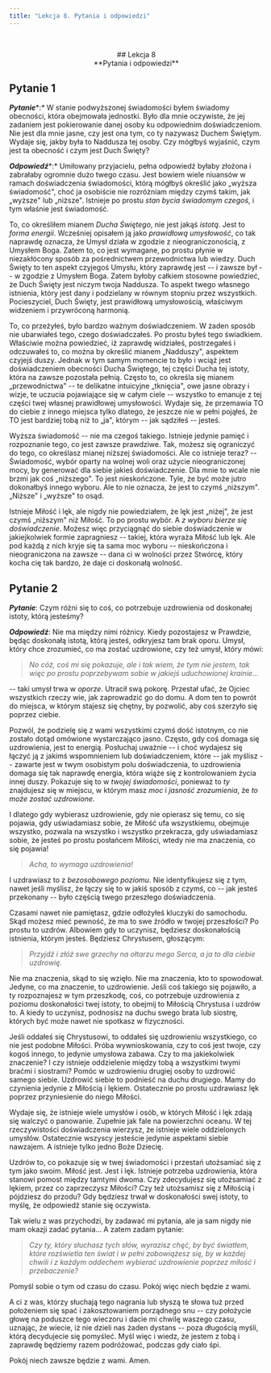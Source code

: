 ```yaml
---
title: "Lekcja 8. Pytania i odpowiedzi"
---
```

&nbsp;
<div markdown="1" align="center">
## Lekcja 8<br>
**Pytania i odpowiedzi**

  

</div>

## Pytanie 1

***Pytanie****:* W stanie podwyższonej świadomości byłem świadomy obecności, która obejmowała jednostki. Było dla mnie oczywiste, że jej zadaniem jest pokierowanie danej osoby ku odpowiednim doświadczeniom. Nie jest dla mnie jasne, czy jest ona tym, co ty nazywasz Duchem Świętym. Wydaje się, jakby była to Naddusza tej osoby. Czy mógłbyś wyjaśnić, czym jest ta obecność i czym jest Duch Święty?

***Odpowiedź****:* Umiłowany przyjacielu, pełna odpowiedź byłaby złożona i zabrałaby ogromnie dużo twego czasu. Jest bowiem wiele niuansów w ramach doświadczenia świadomości, którą mógłbyś określić jako „wyższa świadomość", choć ja osobiście nie rozróżniam między czymś takim, jak „wyższe" lub „niższe". Istnieje po prostu *stan bycia świadomym czegoś*, i tym właśnie jest świadomość.

To, co określiłem mianem *Ducha Świętego*, nie jest jakąś *istotą*. Jest to *forma energii*. Wcześniej opisałem ją jako *prawidłową umysłowość*, co tak naprawdę oznacza, że Umysł działa w zgodzie z nieograniczonością, z Umysłem Boga. Zatem to, co jest wymagane, po prostu płynie w niezakłócony sposób za pośrednictwem przewodnictwa lub wiedzy. Duch Święty to ten aspekt czyjegoś Umysłu, który zaprawdę jest -- i zawsze był -- w zgodzie z Umysłem Boga. Zatem byłoby całkiem stosowne powiedzieć, że Duch Święty jest niczym twoja Naddusza. To aspekt twego własnego istnienia, który jest dany i podzielany w równym stopniu przez wszystkich. Pocieszyciel, Duch Święty, jest prawidłową umysłowością, właściwym widzeniem i przywróconą harmonią.

To, co przeżyłeś, było bardzo ważnym doświadczeniem. W żaden sposób nie ubarwiałeś tego, czego doświadczałeś. Po prostu byłeś tego świadkiem. Właściwie można powiedzieć, iż zaprawdę widziałeś, postrzegałeś i odczuwałeś to, co można by określić mianem „Nadduszy", aspektem czyjejś duszy. Jednak w tym samym momencie to było i wciąż jest doświadczeniem obecności Ducha Świętego, tej części Ducha tej istoty, która na zawsze pozostała pełnią. Często to, co określa się mianem „przewodnictwa" -- te delikatne intuicyjne „tknięcia", owe jasne obrazy i wizje, te uczucia pojawiające się w całym ciele -- wszystko to emanuje z tej części twej własnej prawidłowej umysłowości. Wydaje się, że przemawia TO do ciebie z innego miejsca tylko dlatego, że jeszcze nie w pełni pojąłeś, że TO jest bardziej tobą niż to „ja", którym -- jak sądziłeś -- jesteś.

Wyższa świadomość -- nie ma czegoś takiego. Istnieje jedynie pamięć i rozpoznanie tego, co jest zawsze prawdziwe. Tak, możesz się ograniczyć do tego, co określasz mianej niższej świadomości. Ale co istnieje teraz? -- Świadomość, wybór oparty na wolnej woli oraz użycie nieograniczonej mocy, by generować dla siebie jakieś doświadczenie. Dla mnie to wcale nie brzmi jak coś „niższego". To jest nieskończone. Tyle, że być może jutro dokonałbyś innego wyboru. Ale to nie oznacza, że jest to czymś „niższym". „Niższe" i „wyższe" to osąd.

Istnieje Miłość i lęk, ale nigdy nie powiedziałem, że lęk jest „niżej", że jest czymś „niższym" niż Miłość. To po prostu wybór. A *z wyboru bierze się doświadczenie*. Możesz więc przyciągnąć do siebie doświadczenie w jakiejkolwiek formie zapragniesz -- takiej, która wyraża Miłość lub lęk. Ale pod każdą z nich kryje się ta sama moc wyboru -- nieskończona i nieograniczona na zawsze -- dana ci w wolności przez Stwórcę, który kocha cię tak bardzo, że daje ci doskonałą wolność.

## Pytanie 2

***Pytanie***: Czym różni się to coś, co potrzebuje uzdrowienia od doskonałej istoty, którą jesteśmy?

***Odpowiedź***: Nie ma między nimi różnicy. Kiedy pozostajesz w Prawdzie, będąc doskonałą istotą, którą jesteś, odkryjesz tam brak oporu. Umysł, który chce zrozumieć, co ma zostać uzdrowione, czy też umysł, który mówi:

> *No cóż, coś mi się pokazuje, ale i tak wiem, że tym nie jestem, tak więc po prostu poprzebywam sobie w jakiejś uduchowionej krainie&hellip;*

-- taki  umysł trwa w *oporze*. Utracił swą pokorę. Przestał ufać, że Ojciec wszystkich rzeczy wie, jak zaprowadzić go do domu. A dom ten to powrót do miejsca, w którym stajesz się chętny, by pozwolić, aby coś szerzyło się poprzez ciebie.

Pozwól, że podzielę się z wami wszystkimi czymś dość istotnym, co nie zostało dotąd omówione wystarczająco jasno. Często, gdy coś domaga się uzdrowienia, jest to energią. Posłuchaj uważnie -- i choć wydajesz się łączyć ją z jakimś wspomnieniem lub doświadczeniem, które -- jak myślisz -- zawarte jest w twym osobistym polu doświadczenia, to uzdrowienia domaga się tak naprawdę energia, która wiąże się z kontrolowaniem życia innej duszy. Pokazuje się to w *twojej świadomości*, ponieważ to *ty* znajdujesz się w miejscu, w którym masz *moc* i *jasność zrozumienia*, że *to może zostać uzdrowione*.

I dlatego gdy wybierasz uzdrowienie, gdy nie opierasz się temu, co się pojawia, gdy uświadamiasz sobie, że Miłość ufa wszystkiemu, obejmuje wszystko, pozwala na wszystko i wszystko przekracza, gdy uświadamiasz sobie, że jesteś po prostu posłańcem Miłości, wtedy nie ma znaczenia, co się pojawia!

> *Acha, to wymaga uzdrowienia!*

I uzdrawiasz to z *bezosobowego poziomu*. Nie identyfikujesz się z tym, nawet jeśli myślisz, że łączy się to w jakiś sposób z czymś, co -- jak jesteś przekonany -- było częścią twego przeszłego doświadczenia.

Czasami nawet nie pamiętasz, gdzie odłożyłeś kluczyki do samochodu. Skąd możesz mieć pewność, że ma to swe źródło w twojej przeszłości? Po prostu to uzdrów. Albowiem gdy to uczynisz, będziesz doskonałością istnienia, którym jesteś. Będziesz Chrystusem, głoszącym:

> *Przyjdź i złóż swe grzechy na ołtarzu mego Serca, a ja to dla ciebie uzdrowię.*

Nie ma znaczenia, skąd to się wzięło. Nie ma znaczenia, kto to spowodował. Jedyne, co ma znaczenie, to uzdrowienie. Jeśli coś takiego się pojawiło, a ty rozpoznajesz w tym przeszkodę, coś, co potrzebuje uzdrowienia z poziomu doskonałości twej istoty, to obejmij to Miłością Chrystusa i uzdrów to. A kiedy to uczynisz, podnosisz na duchu swego brata lub siostrę, których być może nawet nie spotkasz w fizyczności.

Jeśli oddałeś się Chrystusowi, to oddałeś się uzdrowieniu wszystkiego, co nie jest podobne Miłości. Próba wywnioskowania, czy to coś jest twoje, czy kogoś innego, to jedynie umysłowa zabawa. Czy to ma jakiekolwiek znaczenie? I czy istnieje oddzielenie między tobą a wszystkimi twymi braćmi i siostrami? Pomóc w uzdrowieniu drugiej osoby to uzdrowić samego siebie. Uzdrowić siebie to podnieść na duchu drugiego. Mamy do czynienia jedynie z Miłością i lękiem. Ostatecznie po prostu uzdrawiasz lęk poprzez przyniesienie do niego Miłości.

Wydaje się, że istnieje wiele umysłów i osób, w których Miłość i lęk zdają się walczyć o panowanie. Zupełnie jak fale na powierzchni oceanu. W tej rzeczywistości doświadczenia wierzysz, że istnieje wiele oddzielonych umysłów. Ostatecznie wszyscy jesteście jedynie aspektami siebie nawzajem. A istnieje tylko jedno Boże Dziecię.

Uzdrów to, co pokazuje się w twej świadomości i przestań utożsamiać się z tym jako swoim. Miłość jest. Jest i lęk. Istnieje potrzeba uzdrowienia, która stanowi pomost między tamtymi dwoma. Czy zdecydujesz się utożsamiać z lękiem, przez co zaprzeczysz Miłości? Czy też utożsamisz się z Miłością i pójdziesz do przodu? Gdy będziesz trwał w doskonałości swej istoty, to myślę, że odpowiedź stanie się oczywista.

Tak wielu z was przychodzi, by zadawać mi pytania, ale ja sam nigdy nie mam okazji zadać pytania... A zatem zadam pytanie:

> *Czy ty, który słuchasz tych słów, wyrazisz chęć, by być światłem, które rozświetla ten świat i w pełni zobowiążesz się, by w każdej chwili i z każdym oddechem wybierać uzdrowienie poprzez miłość i przebaczenie?*

Pomyśl sobie o tym od czasu do czasu. Pokój więc niech będzie z wami.

A ci z was, którzy słuchają tego nagrania lub słyszą te słowa tuż przed położeniem się spać i zakosztowaniem porządnego snu -- czy położycie głowę na poduszce tego wieczoru i dacie mi chwilę waszego czasu, uznając, że wiecie, iż nie dzieli nas żaden dystans -- poza długością myśli, którą decydujecie się pomyśleć. Myśl więc i wiedz, że jestem z tobą i zaprawdę będziemy razem podróżować, podczas gdy ciało śpi.

Pokój niech zawsze będzie z wami. Amen.

&nbsp;
